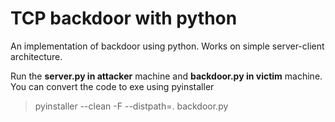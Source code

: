# TCP backdoor with python
An implementation of backdoor using python. Works on simple server-client architecture.

Run the **server.py in attacker** machine and **backdoor.py in victim** machine.
You can convert the code to exe using pyinstaller
> pyinstaller --clean -F --distpath=. backdoor.py
